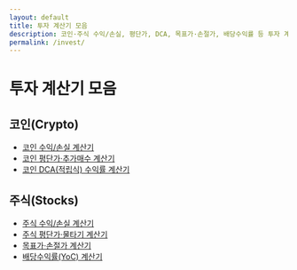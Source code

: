 ```yaml
---
layout: default
title: 투자 계산기 모음
description: 코인·주식 수익/손실, 평단가, DCA, 목표가·손절가, 배당수익률 등 투자 계산기.
permalink: /invest/
---
```


# 투자 계산기 모음

## 코인(Crypto)
<ul>
  <li><a href="/invest/crypto/pnl/">코인 수익/손실 계산기</a></li>
  <li><a href="/invest/crypto/avg-cost/">코인 평단가·추가매수 계산기</a></li>
  <li><a href="/invest/crypto/dca/">코인 DCA(적립식) 수익률 계산기</a></li>
</ul>

## 주식(Stocks)
<ul>
  <li><a href="/invest/stocks/pnl/">주식 수익/손실 계산기</a></li>
  <li><a href="/invest/stocks/avg-cost/">주식 평단가·물타기 계산기</a></li>
  <li><a href="/invest/stocks/targets/">목표가·손절가 계산기</a></li>
  <li><a href="/invest/stocks/dividend-yield/">배당수익률(YoC) 계산기</a></li>
</ul>
<br><br><br>

<div class="ad-box">
  <ins class="adsbygoogle"
       style="display:block"
       data-ad-client="ca-pub-3758454239921831"
       data-ad-slot="1398373115"
       data-ad-format="auto"
       data-full-width-responsive="true"></ins>
  <script>
       (adsbygoogle = window.adsbygoogle || []).push({});
  </script>
</div>
